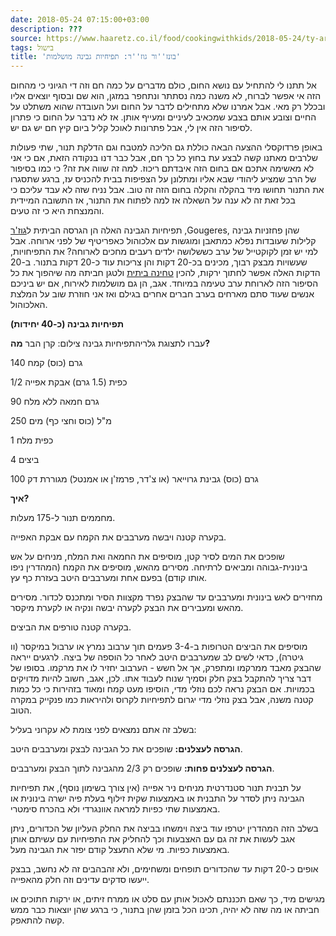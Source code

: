 ```yaml
---
date: 2018-05-24 07:15:00+03:00
description: ???
source: https://www.haaretz.co.il/food/cookingwithkids/2018-05-24/ty-article/0000017f-f8f0-d460-afff-fbf6e47d0000
tags: בישול
title: 'בונז''ור גוז''ר: תפיחיות גבינה מושלמות'
---
```


אל תתנו לי להתחיל עם נושא החום, כולם מדברים על כמה חם וזה די הגיוני כי מהחום הזה אי אפשר לברוח, לא משנה כמה נסתתר ונתחפר במזגן, הוא שם ובסוף יוצאים אליו ובכלל רק מאי. אבל אמרנו שלא מתחילים לדבר על החום ועל העובדה שהוא משתלט על החיים וצובע אותם בצבע שמכאיב לעיניים ומעייף אותן. אז לא נדבר על החום כי פתרון לסיפור הזה אין לי, אבל פתרונות לאוכל קליל ביום קיץ חם יש גם יש. 

באופן פרדוקסלי ההצעה הבאה כוללת גם הליכה למטבח וגם הדלקת תנור, שתי פעולות שלרבים מאתנו קשה לבצע עת בחוץ כל כך חם, אבל כבר דנו בנקודה הזאת, אם כי אני לא מאשימה אתכם אם בחום הזה איבדתם ריכוז. למה זה שווה את זה? כי כמו בסיפור של הרב שמציע ליהודי שבא אליו ומתלונן על הצפיפות בבית להכניס עז, ברגע שתסגרו את התנור תחושו מיד בהקלה והקלה בחום הזה זה טוב. אבל נניח שזה לא עבד עליכם כי בכל זאת זה לא ענה על השאלה אז למה לפתוח את התנור, אז התשובה המיידית והמנצחת היא כי זה טעים. 

תפיחיות הגבינה האלה הן הגרסה הביתית ל[גוז'ר](/food/2014-05-01/ty-article/.premium/0000017f-f83f-d887-a7ff-f8ff8dbb0000) ,Gougeres, שהן פחזניות גבינה קלילות שעובדות נפלא כמתאבן ומוגשות עם אלכוהול כאפריטיף של לפני ארוחה. אבל למי יש זמן לקוקטייל של ערב כששלושה ילדים רעבים מחכים לארוחה? את התפיחויות, שעשויות מבצק רבוך, מכינים בכ-20 דקות והן צריכות עוד כ-20 דקות בתנור. ב-20 הדקות האלה אפשר לחתוך ירקות, להכין [טחינה ביתית](/food/cookingwithkids/2017-01-01/ty-article/0000017f-f8e8-d044-adff-fbf9ae1c0000) ולטגן חביתה מה שיהפוך את כל הסיפור הזה לארוחת ערב טעימה במיוחד. אגב, הן גם מושלמות לאירוח, אם יש ביניכם אנשים שעוד סתם מארחים בערב חברים אחרים בגילם ואז אני חוזרת שוב על המלצת האלכוהול. 

**תפיחיות גבינה (כ-40 יחידות)** 

 עברו לתצוגת גלריהתפיחיות גבינה צילום: קרן הבר **מה?** 

140 גרם (כוס) קמח 

1/2 כפית (1.5 גרם) אבקת אפייה 

90 גרם חמאה ללא מלח 

250 מ"ל (כוס וחצי כף) מים 

1 כפית מלח 

4 ביצים 

100 גרם (כוס) גבינת גרוייאר (או צ'דר, פרמז'ן או אמנטל) מגוררת דק 

**איך?** 

מחממים תנור ל-175 מעלות. 

בקערה קטנה ויבשה מערבבים את הקמח עם אבקת האפייה. 

שופכים את המים לסיר קטן, מוסיפים את החמאה ואת המלח, מניחים על אש בינונית-גבוהה ומביאים לרתיחה. מסירים מהאש, מוסיפים את הקמח (המהדרין ניפו אותו קודם) בפעם אחת ומערבבים היטב בעזרת כף עץ. 

מחזירים לאש בינונית ומערבבים עד שהבצק נפרד מקצוות הסיר ומתכנס לכדור. מסירים מהאש ומעבירים את הבצק לקערה יבשה ונקיה או לקערת מיקסר. 

בקערה קטנה טורפים את הביצים. 

מוסיפים את הביצים הטרופות ב-3-4 פעמים תוך ערבוב נמרץ או ערבול במיקסר (וו גיטרה), כדאי לשים לב שמערבבים היטב לאחר כל הוספה של ביצה. לרגעים ייראה שהבצק מאבד ממרקמו ומתפרק, אך אל חשש - הערבוב יחזיר לו את מרקמו. בסופו של דבר צריך להתקבל בצק חלק וסמיך שנוח לעבוד אתו. לכן, אגב, חשוב להיות מדויקים בכמויות. אם הבצק נראה לכם נוזלי מדי, הוסיפו מעט קמח ומאוד בזהירות כי כל כמות קטנה משנה, אבל בצק נוזלי מדי יגרום לתפיחיות לקרוס ולהיראות כמו פנקייק במקרה הטוב. 

בשלב זה אתם נמצאים לפני צומת לא עקרוני בעליל: 

**הגרסה לעצלנים:** שופכים את כל הגבינה לבצק ומערבבים היטב. 

**הגרסה לעצלנים פחות:** שופכים רק 2/3 מהגבינה לתוך הבצק ומערבבים. 

על תבנית תנור סטנדרטית מניחים ניר אפייה (אין צורך בשימון נוסף), את תפיחיות הגבינה ניתן לסדר על התבנית או באמצעות שקית זילוף בעלת פיה ישרה בינונית או באמצעות שתי כפיות למראה אוונגרדי ולא בהכרח סימטרי. 

בשלב הזה המהדרין יטרפו עוד ביצה וימשחו בביצה את החלק העליון של הכדורים, ניתן אגב לעשות את זה גם עם האצבעות וכך להחליק את התפיחיות עם עשיתם אותן באמצעות כפיות. מי שלא התעצל קודם יפזר את הגבינה מעל. 

אופים כ-20 דקות עד שהכדורים תופחים ומשחימים, ולא זהבהבים זה לא נחשב, בבצק ייעשו סדקים עדינים וזה חלק מהאפייה. 

מגישים מיד, כך שאם תכננתם לאכול אותן עם סלט או ממרח זיתים, או ירקות חתוכים או חביתה או מה שזה לא יהיה, תכינו הכל בזמן שהן בתנור, כי ברגע שהן יוצאות כבר ממש קשה להתאפק.